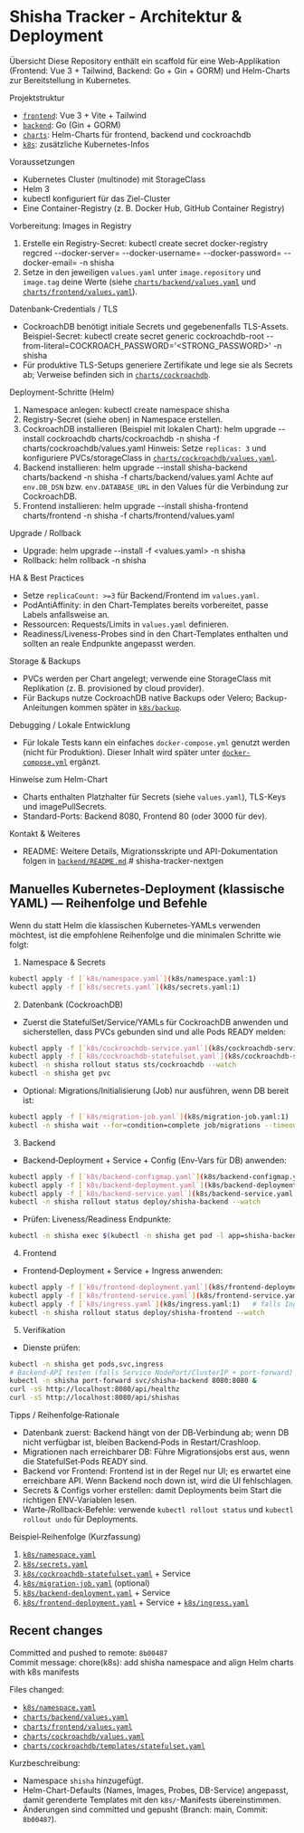 # Shisha Tracker - Architektur & Deployment

Übersicht
Diese Repository enthält ein scaffold für eine Web-Applikation (Frontend: Vue 3 + Tailwind, Backend: Go + Gin + GORM) und Helm-Charts zur Bereitstellung in Kubernetes.

Projektstruktur
- [`frontend`](frontend:1): Vue 3 + Vite + Tailwind
- [`backend`](backend:1): Go (Gin + GORM)
- [`charts`](charts:1): Helm-Charts für frontend, backend und cockroachdb
- [`k8s`](k8s:1): zusätzliche Kubernetes-Infos

Voraussetzungen
- Kubernetes Cluster (multinode) mit StorageClass
- Helm 3
- kubectl konfiguriert für das Ziel-Cluster
- Eine Container-Registry (z. B. Docker Hub, GitHub Container Registry)

Vorbereitung: Images in Registry
1. Erstelle ein Registry-Secret:
   kubectl create secret docker-registry regcred --docker-server=<REGISTRY> --docker-username=<USER> --docker-password=<PASSWORD> --docker-email=<EMAIL> -n shisha
2. Setze in den jeweiligen `values.yaml` unter `image.repository` und `image.tag` deine Werte (siehe [`charts/backend/values.yaml`](charts/backend/values.yaml:1) und [`charts/frontend/values.yaml`](charts/frontend/values.yaml:1)).

Datenbank-Credentials / TLS
- CockroachDB benötigt initiale Secrets und gegebenenfalls TLS-Assets. Beispiel-Secret:
   kubectl create secret generic cockroachdb-root --from-literal=COCKROACH_PASSWORD='<STRONG_PASSWORD>' -n shisha
- Für produktive TLS-Setups generiere Zertifikate und lege sie als Secrets ab; Verweise befinden sich in [`charts/cockroachdb`](charts/cockroachdb:1).

Deployment-Schritte (Helm)
1. Namespace anlegen:
   kubectl create namespace shisha
2. Registry-Secret (siehe oben) in Namespace erstellen.
3. CockroachDB installieren (Beispiel mit lokalen Chart):
   helm upgrade --install cockroachdb charts/cockroachdb -n shisha -f charts/cockroachdb/values.yaml
   Hinweis: Setze `replicas: 3` und konfiguriere PVCs/storageClass in [`charts/cockroachdb/values.yaml`](charts/cockroachdb/values.yaml:1).
4. Backend installieren:
   helm upgrade --install shisha-backend charts/backend -n shisha -f charts/backend/values.yaml
   Achte auf `env.DB_DSN` bzw. `env.DATABASE_URL` in den Values für die Verbindung zur CockroachDB.
5. Frontend installieren:
   helm upgrade --install shisha-frontend charts/frontend -n shisha -f charts/frontend/values.yaml

Upgrade / Rollback
- Upgrade: helm upgrade --install <release> <chart> -f <values.yaml> -n shisha
- Rollback: helm rollback <release> <revision> -n shisha

HA & Best Practices
- Setze `replicaCount: >=3` für Backend/Frontend im `values.yaml`.
- PodAntiAffinity: in den Chart-Templates bereits vorbereitet, passe Labels anfallsweise an.
- Ressourcen: Requests/Limits in `values.yaml` definieren.
- Readiness/Liveness-Probes sind in den Chart-Templates enthalten und sollten an reale Endpunkte angepasst werden.

Storage & Backups
- PVCs werden per Chart angelegt; verwende eine StorageClass mit Replikation (z. B. provisioned by cloud provider).
- Für Backups nutze CockroachDB native Backups oder Velero; Backup-Anleitungen kommen später in [`k8s/backup`](k8s/backup:1).

Debugging / Lokale Entwicklung
- Für lokale Tests kann ein einfaches `docker-compose.yml` genutzt werden (nicht für Produktion). Dieser Inhalt wird später unter [`docker-compose.yml`](docker-compose.yml:1) ergänzt.

Hinweise zum Helm-Chart
- Charts enthalten Platzhalter für Secrets (siehe `values.yaml`), TLS-Keys und imagePullSecrets.
- Standard-Ports: Backend 8080, Frontend 80 (oder 3000 für dev).

Kontakt & Weiteres
- README: Weitere Details, Migrationsskripte und API-Dokumentation folgen in [`backend/README.md`](backend/README.md:1).# shisha-tracker-nextgen

## Manuelles Kubernetes‑Deployment (klassische YAML) — Reihenfolge und Befehle

Wenn du statt Helm die klassischen Kubernetes‑YAMLs verwenden möchtest, ist die empfohlene Reihenfolge und die minimalen Schritte wie folgt:

1) Namespace & Secrets
```bash
kubectl apply -f [`k8s/namespace.yaml`](k8s/namespace.yaml:1)
kubectl apply -f [`k8s/secrets.yaml`](k8s/secrets.yaml:1)
```

2) Datenbank (CockroachDB)
- Zuerst die StatefulSet/Service/YAMLs für CockroachDB anwenden und sicherstellen, dass PVCs gebunden sind und alle Pods READY melden:
```bash
kubectl apply -f [`k8s/cockroachdb-service.yaml`](k8s/cockroachdb-service.yaml:1)
kubectl apply -f [`k8s/cockroachdb-statefulset.yaml`](k8s/cockroachdb-statefulset.yaml:1)
kubectl -n shisha rollout status sts/cockroachdb --watch
kubectl -n shisha get pvc
```
- Optional: Migrations/Initialisierung (Job) nur ausführen, wenn DB bereit ist:
```bash
kubectl apply -f [`k8s/migration-job.yaml`](k8s/migration-job.yaml:1)
kubectl -n shisha wait --for=condition=complete job/migrations --timeout=120s
```

3) Backend
- Backend‑Deployment + Service + Config (Env‑Vars für DB) anwenden:
```bash
kubectl apply -f [`k8s/backend-configmap.yaml`](k8s/backend-configmap.yaml:1)
kubectl apply -f [`k8s/backend-deployment.yaml`](k8s/backend-deployment.yaml:1)
kubectl apply -f [`k8s/backend-service.yaml`](k8s/backend-service.yaml:1)
kubectl -n shisha rollout status deploy/shisha-backend --watch
```
- Prüfen: Liveness/Readiness Endpunkte:
```bash
kubectl -n shisha exec $(kubectl -n shisha get pod -l app=shisha-backend -o jsonpath='{.items[0].metadata.name}') -- curl -sS http://localhost:8080/api/healthz
```

4) Frontend
- Frontend‑Deployment + Service + Ingress anwenden:
```bash
kubectl apply -f [`k8s/frontend-deployment.yaml`](k8s/frontend-deployment.yaml:1)
kubectl apply -f [`k8s/frontend-service.yaml`](k8s/frontend-service.yaml:1)
kubectl apply -f [`k8s/ingress.yaml`](k8s/ingress.yaml:1)   # falls Ingress verwendet wird
kubectl -n shisha rollout status deploy/shisha-frontend --watch
```

5) Verifikation
- Dienste prüfen:
```bash
kubectl -n shisha get pods,svc,ingress
# Backend-API testen (falls Service NodePort/ClusterIP + port-forward)
kubectl -n shisha port-forward svc/shisha-backend 8080:8080 &
curl -sS http://localhost:8080/api/healthz
curl -sS http://localhost:8080/api/shishas
```

Tipps / Reihenfolge‑Rationale
- Datenbank zuerst: Backend hängt von der DB‑Verbindung ab; wenn DB nicht verfügbar ist, bleiben Backend‑Pods in Restart/Crashloop.
- Migrationen nach erreichbarer DB: Führe Migrationsjobs erst aus, wenn die StatefulSet‑Pods READY sind.
- Backend vor Frontend: Frontend ist in der Regel nur UI; es erwartet eine erreichbare API. Wenn Backend noch down ist, wird die UI fehlschlagen.
- Secrets & Configs vorher erstellen: damit Deployments beim Start die richtigen ENV‑Variablen lesen.
- Warte‑/Rollback‑Befehle: verwende `kubectl rollout status` und `kubectl rollout undo` für Deployments.

Beispiel‑Reihenfolge (Kurzfassung)
1. [`k8s/namespace.yaml`](k8s/namespace.yaml:1)  
2. [`k8s/secrets.yaml`](k8s/secrets.yaml:1)  
3. [`k8s/cockroachdb-statefulset.yaml`](k8s/cockroachdb-statefulset.yaml:1) + Service  
4. [`k8s/migration-job.yaml`](k8s/migration-job.yaml:1) (optional)  
5. [`k8s/backend-deployment.yaml`](k8s/backend-deployment.yaml:1) + Service  
6. [`k8s/frontend-deployment.yaml`](k8s/frontend-deployment.yaml:1) + Service + [`k8s/ingress.yaml`](k8s/ingress.yaml:1)


## Recent changes

Committed and pushed to remote: `8b00487`  
Commit message: chore(k8s): add shisha namespace and align Helm charts with k8s manifests

Files changed:
- [`k8s/namespace.yaml`](k8s/namespace.yaml:1)
- [`charts/backend/values.yaml`](charts/backend/values.yaml:1)
- [`charts/frontend/values.yaml`](charts/frontend/values.yaml:1)
- [`charts/cockroachdb/values.yaml`](charts/cockroachdb/values.yaml:1)
- [`charts/cockroachdb/templates/statefulset.yaml`](charts/cockroachdb/templates/statefulset.yaml:51)

Kurzbeschreibung:
- Namespace `shisha` hinzugefügt.
- Helm-Chart-Defaults (Names, Images, Probes, DB-Service) angepasst, damit gerenderte Templates mit den `k8s/`-Manifests übereinstimmen.
- Änderungen sind committed und gepusht (Branch: main, Commit: `8b00487`).
